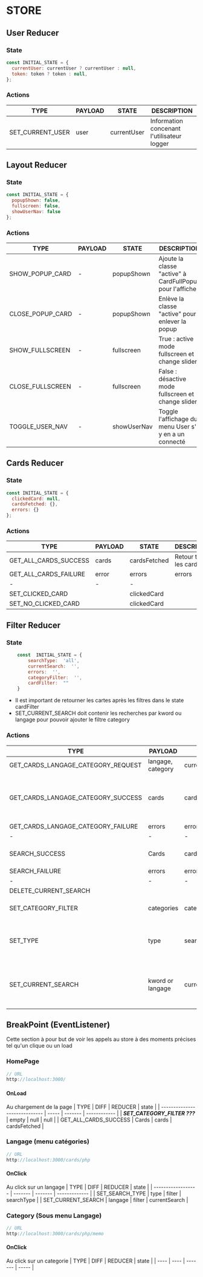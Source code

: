 

# STORE
## User Reducer
### State
```javascript
const INITIAL_STATE = {
  currentUser: currentUser ? currentUser : null,
  token: token ? token : null,
};
```
### Actions
| TYPE             | PAYLOAD | STATE       | DESCRIPTION                                |
| ---------------- | ------- | ----------- | ------------------------------------------ |
| SET_CURRENT_USER | user    | currentUser | Information concenant l'utilisateur logger |




## Layout Reducer
### State
```javascript
const INITIAL_STATE = {
  popupShown: false,
  fullscreen: false,
  showUserNav: false
};
```
### Actions
| TYPE             | PAYLOAD | STATE       | DESCRIPTION                                               |
| ---------------- | ------- | ----------- | --------------------------------------------------------- |
| SHOW_POPUP_CARD  | -       | popupShown  | Ajoute la classe "active" à CardFullPopup pour l'afficher |
| CLOSE_POPUP_CARD | -       | popupShown  | Enlève la classe "active" pour enlever la popup           |
| SHOW_FULLSCREEN  | -       | fullscreen  | True : active mode fullscreen et change slider            |
| CLOSE_FULLSCREEN | -       | fullscreen  | False : désactive mode fullscreen et change slider        |
| TOGGLE_USER_NAV  | -       | showUserNav | Toggle l'affichage du menu User s'il y en a un connecté   |




## Cards Reducer
### State
```javascript
const INITIAL_STATE = {
  clickedCard: null,
  cardsFetched: {},
  errors: {}
};
```
### Actions
| TYPE                  | PAYLOAD | STATE        | DESCRIPTION             |
| --------------------- | ------- | ------------ | ----------------------- |
| GET_ALL_CARDS_SUCCESS | cards   | cardsFetched | Retour toutes les cards |
| GET_ALL_CARDS_FAILURE | error   | errors       | errors                  |
| -                     | -       | -            |                         |
| SET_CLICKED_CARD      |         | clickedCard  |
| SET_NO_CLICKED_CARD   |         | clickedCard  |






## Filter Reducer
### State
```javascript
	const  INITIAL_STATE = {
		searchType:  'all',
		currentSearch:  '',
		errors:  '',
		categoryFilter:  '',
		cardFilter:  ""
	}
```
- Il est important de retourner les cartes après les filtres dans le state cardFilter
- SET_CURRENT_SEARCH doit contenir les recherches par kword ou langage pour pouvoir ajouter le filtre category
### Actions
| TYPE                               | PAYLOAD           | STATE                        | DESCRIPTION                                                         |
| ---------------------------------- | ----------------- | ---------------------------- | ------------------------------------------------------------------- |
| GET_CARDS_LANGAGE_CATEGORY_REQUEST | langage, category | currentSearch,categoryFilter | set langage et category                                             |
| GET_CARDS_LANGAGE_CATEGORY_SUCCESS | cards             | cardFilter                   | Return  de la liste des cartes par le back après l'ajoute de filtre |
| GET_CARDS_LANGAGE_CATEGORY_FAILURE | errors            | errors                       | errors                                                              |
| -                                  | -                 | -                            |                                                                     |
| SEARCH_SUCCESS                     | Cards             | cardFilter                   | Retour des cartes après la recherche                                |
| SEARCH_FAILURE                     | errors            | errors                       | errors                                                              |
| -                                  | -                 | -                            | -                                                                   |
| DELETE_CURRENT_SEARCH              |                   |                              |                                                                     |
| SET_CATEGORY_FILTER                | categories        | categoryFilter               | Applique la categorie voulu                                         |
| SET_TYPE                           | type              | searchType                   | Applique le type voulu (ALL, LANGAGE, SEARCH)                       |
| SET_CURRENT_SEARCH                 | kword  or langage | currentSearch                | Stock la valeur de la recherche et retour les cartes si elle trouve |

## BreakPoint (EventListener)
Cette section à pour but de voir les appels au store à des moments précises tel qu'un clique ou un load

### HomePage
```javascript
// URL
http://localhost:3000/
```
#### OnLoad
Au chargement de la page
| TYPE                          | DIFF  | REDUCER | state        |
| ----------------------------- | ----- | ------- | ------------ |
| ***SET_CATEGORY_FILTER ???*** | empty | null    | null         |
| GET_ALL_CARDS_SUCCESS         | Cards | cards   | cardsFetched |


###  Langage (menu catégories)
```javascript
// URL
http://localhost:3000/cards/php
```
#### OnClick
Au click sur un langage
| TYPE               | DIFF    | REDUCER | state         |
| ------------------ | ------- | ------- | ------------- |
| SET_SEARCH_TYPE    | type    | filter  | searchType    |
| SET_CURRENT_SEARCH | langage | filter  | currentSearch |

###  Category (Sous menu Langage)
```javascript
// URL
http://localhost:3000/cards/php/memo
```
#### OnClick
Au click sur un categorie
| TYPE | DIFF | REDUCER | state |
| ---- | ---- | ------- | ----- |
